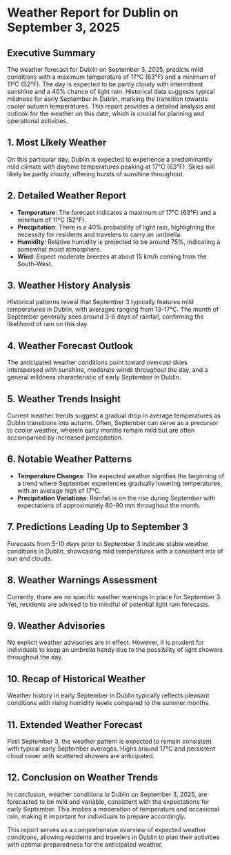 # Weather Report for Dublin on September 3, 2025

## Executive Summary
The weather forecast for Dublin on September 3, 2025, predicts mild conditions with a maximum temperature of 17°C (63°F) and a minimum of 11°C (52°F). The day is expected to be partly cloudy with intermittent sunshine and a 40% chance of light rain. Historical data suggests typical mildness for early September in Dublin, marking the transition towards cooler autumn temperatures. This report provides a detailed analysis and outlook for the weather on this date, which is crucial for planning and operational activities.

## 1. Most Likely Weather
On this particular day, Dublin is expected to experience a predominantly mild climate with daytime temperatures peaking at 17°C (63°F). Skies will likely be partly cloudy, offering bursts of sunshine throughout.

## 2. Detailed Weather Report
- **Temperature**: The forecast indicates a maximum of 17°C (63°F) and a minimum of 11°C (52°F).
- **Precipitation**: There is a 40% probability of light rain, highlighting the necessity for residents and travelers to carry an umbrella.
- **Humidity**: Relative humidity is projected to be around 75%, indicating a somewhat moist atmosphere.
- **Wind**: Expect moderate breezes at about 15 km/h coming from the South-West.

## 3. Weather History Analysis
Historical patterns reveal that September 3 typically features mild temperatures in Dublin, with averages ranging from 13-17°C. The month of September generally sees around 3-6 days of rainfall, confirming the likelihood of rain on this day.

## 4. Weather Forecast Outlook
The anticipated weather conditions point toward overcast skies interspersed with sunshine, moderate winds throughout the day, and a general mildness characteristic of early September in Dublin.

## 5. Weather Trends Insight
Current weather trends suggest a gradual drop in average temperatures as Dublin transitions into autumn. Often, September can serve as a precursor to cooler weather, wherein early months remain mild but are often accompanied by increased precipitation.

## 6. Notable Weather Patterns
- **Temperature Changes**: The expected weather signifies the beginning of a trend where September experiences gradually lowering temperatures, with an average high of 17°C.
- **Precipitation Variations**: Rainfall is on the rise during September with expectations of approximately 80-90 mm throughout the month.

## 7. Predictions Leading Up to September 3
Forecasts from 5-10 days prior to September 3 indicate stable weather conditions in Dublin, showcasing mild temperatures with a consistent mix of sun and clouds.

## 8. Weather Warnings Assessment
Currently, there are no specific weather warnings in place for September 3. Yet, residents are advised to be mindful of potential light rain forecasts.

## 9. Weather Advisories
No explicit weather advisories are in effect. However, it is prudent for individuals to keep an umbrella handy due to the possibility of light showers throughout the day.

## 10. Recap of Historical Weather
Weather history in early September in Dublin typically reflects pleasant conditions with rising humidity levels compared to the summer months. 

## 11. Extended Weather Forecast
Post September 3, the weather pattern is expected to remain consistent with typical early September averages. Highs around 17°C and persistent cloud cover with scattered showers are anticipated.

## 12. Conclusion on Weather Trends
In conclusion, weather conditions in Dublin on September 3, 2025, are forecasted to be mild and variable, consistent with the expectations for early September. This implies a moderation of temperature and occasional rain, making it important for individuals to prepare accordingly.

This report serves as a comprehensive overview of expected weather conditions, allowing residents and travelers in Dublin to plan their activities with optimal preparedness for the anticipated weather.